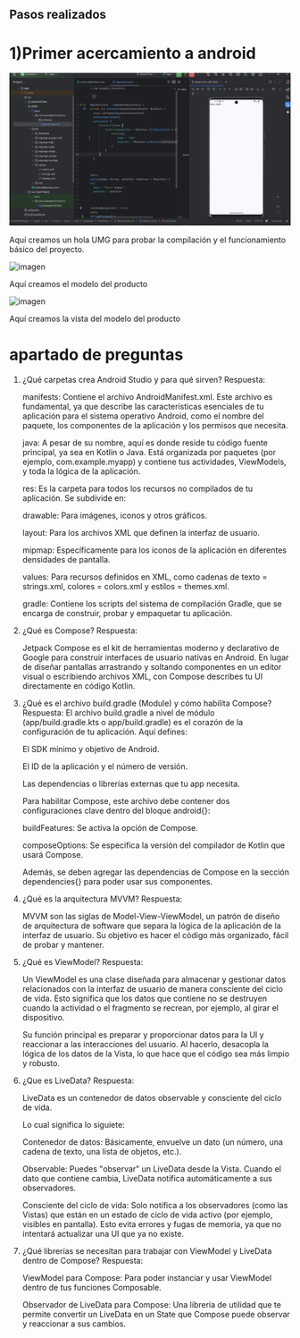 ## Pasos realizados
# 1)Primer acercamiento a android

![imagen](docs/image/Primer%20acercamiento.jpeg)

Aquí creamos un hola UMG para probar la compilación y el funcionamiento básico  del proyecto.

![imagen](docs/image/Creación%20del%20modelo%20producto.png)

Aquí creamos el modelo del producto

![imagen](docs/image/Creación%20de%20la%20vista%20del%20modelo%20producto.png)

Aquí creamos la vista del modelo del producto

# apartado de preguntas
1.  ¿Qué carpetas crea Android Studio y para qué sirven?
    Respuesta: 

    manifests: Contiene el archivo AndroidManifest.xml. Este archivo es fundamental, ya que describe las características esenciales de tu aplicación para el sistema operativo Android, como el nombre del paquete, los componentes de la aplicación y los permisos que necesita.

    java: A pesar de su nombre, aquí es donde reside tu código fuente principal, ya sea en Kotlin o Java. Está organizada por paquetes (por ejemplo, com.example.myapp) y contiene tus actividades, ViewModels, y toda la lógica de la aplicación.

    res: Es la carpeta para todos los recursos no compilados de tu aplicación. Se subdivide en:

    drawable: Para imágenes, iconos y otros gráficos.

    layout: Para los archivos XML que definen la interfaz de usuario.

    mipmap: Específicamente para los iconos de la aplicación en diferentes densidades de pantalla.

    values: Para recursos definidos en XML, como cadenas de texto = strings.xml, colores = colors.xml y estilos = themes.xml.

    gradle: Contiene los scripts del sistema de compilación Gradle, que se encarga de construir, probar y empaquetar tu aplicación.

2. ¿Qué es Compose?
    Respuesta: 

    Jetpack Compose es el kit de herramientas moderno y declarativo de Google para construir interfaces de usuario nativas en Android. En lugar de diseñar pantallas arrastrando y soltando componentes en un editor visual o escribiendo archivos XML, con Compose describes tu UI directamente en código Kotlin.
    
3. ¿Qué es el archivo build.gradle (Module) y cómo habilita Compose?
    Respuesta: 
    El archivo build.gradle a nivel de módulo (app/build.gradle.kts o app/build.gradle) es el corazón de la configuración de tu aplicación. Aquí defines:

    El SDK mínimo y objetivo de Android.

    El ID de la aplicación y el número de versión.

    Las dependencias o librerías externas que tu app necesita.

    Para habilitar Compose, este archivo debe contener dos configuraciones clave dentro del bloque android{}:

    buildFeatures: Se activa la opción de Compose.

    composeOptions: Se especifica la versión del compilador de Kotlin que usará Compose.

    Además, se deben agregar las dependencias de Compose en la sección dependencies{} para poder usar sus componentes.

4. ¿Qué es la arquitectura MVVM?
    Respuesta: 

    MVVM son las siglas de Model-View-ViewModel, un patrón de diseño de arquitectura de software que separa la lógica de la aplicación de la interfaz de usuario. Su objetivo es hacer el código más organizado, fácil de probar y mantener.

5. ¿Qué es ViewModel?
    Respuesta: 

    Un ViewModel es una clase diseñada para almacenar y gestionar datos relacionados con la interfaz de usuario de manera consciente del ciclo de vida. Esto significa que los datos que contiene no se destruyen cuando la actividad o el fragmento se recrean, por ejemplo, al girar el dispositivo.

    Su función principal es preparar y proporcionar datos para la UI y reaccionar a las interacciones del usuario. Al hacerlo, desacopla la lógica de los datos de la Vista, lo que hace que el código sea más limpio y robusto.

6. ¿Que es LiveData?
    Respuesta: 

    LiveData es un contenedor de datos observable y consciente del ciclo de vida.
    
    Lo cual significa lo siguiete:

    Contenedor de datos: Básicamente, envuelve un dato (un número, una cadena de texto, una lista de objetos, etc.).

    Observable: Puedes "observar" un LiveData desde la Vista. Cuando el dato que contiene cambia, LiveData notifica automáticamente a sus observadores.

    Consciente del ciclo de vida: Solo notifica a los observadores (como las Vistas) que están en un estado de ciclo de vida activo (por ejemplo, visibles en pantalla). Esto evita errores y fugas de memoria, ya que no intentará actualizar una UI que ya no existe.

7. ¿Qué librerías se necesitan para trabajar con ViewModel y LiveData dentro de Compose?
    Respuesta: 

    ViewModel para Compose: Para poder instanciar y usar ViewModel dentro de tus funciones Composable.

    Observador de LiveData para Compose: Una librería de utilidad que te permite convertir un LiveData en un State<T> que Compose puede observar y reaccionar a sus cambios.
